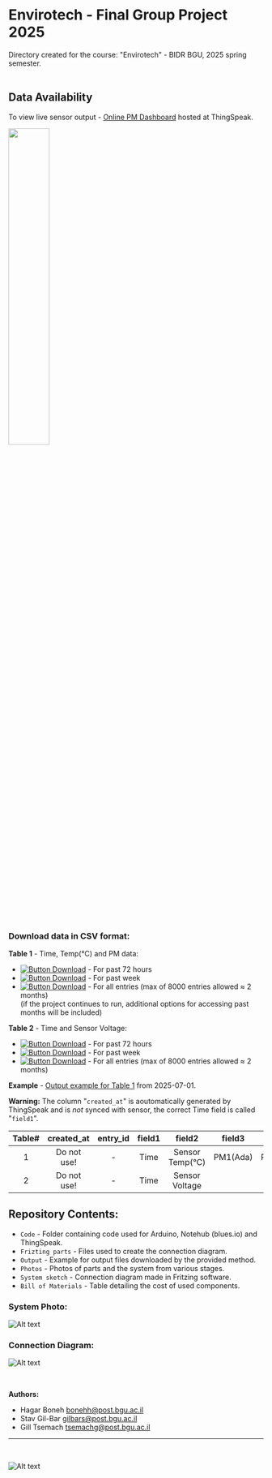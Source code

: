 # Envirotech - Final Group Project 2025

Directory created for the course: "Envirotech" - BIDR BGU, 2025 spring semester.<br>
<br>

## Data Availability
To view live sensor output - [Online PM Dashboard](https://thingspeak.mathworks.com/channels/2997781) hosted at ThingSpeak.<br>

<a href="https://thingspeak.mathworks.com/channels/2997781">
  <img src="Photos/ThingSpeak_demo.png" width=40% height=auto>
</a>

### Download data in CSV format:

**Table 1** - Time, Temp(°C) and PM data:

* [![Button Download]](https://api.thingspeak.com/channels/2997781/feeds.csv?days=3) - For past 72 hours 
* [![Button Download]](https://api.thingspeak.com/channels/2997781/feeds.csv?days=7) - For past week 
* [![Button Download]](https://api.thingspeak.com/channels/2997781/feeds.csv?results=8000) - For all entries (max of 8000 entries allowed ≈ 2 months)  <br> (if the project continues to run, additional options for accessing past months will be included)

**Table 2** - Time and Sensor Voltage:

* [![Button Download]](https://api.thingspeak.com/channels/2998453/feeds.csv?api_key=HX47E67RSDC3UU6Y&days=3) - For past 72 hours 
* [![Button Download]](https://api.thingspeak.com/channels/2998453/feeds.csv?api_key=HX47E67RSDC3UU6Y&days=7) - For past week 
* [![Button Download]](https://api.thingspeak.com/channels/2998453/feeds.csv?api_key=HX47E67RSDC3UU6Y&results=8000) - For all entries (max of 8000 entries allowed ≈ 2 months) 

**Example** - [Output example for Table 1](Output/feeds_Table1Example_2025-07-01.csv) from 2025-07-01.

**Warning:** The column "`created_at`" is aoutomatically generated by ThingSpeak and is *not* synced with sensor, the correct Time field is called "`field1`".

|Table#|created_at|entry_id|field1|field2|field3|field4|field5|field6|field7|field8
|:----:|:--------:|:------:|:----:|:----:|:----:|:----:|:----:|:----:|:----:|:----:
|1     |Do not use!|   -   |Time  |Sensor Temp(°C)|PM1(Ada)|PM2.5(Ada)|PM10(Ada)|PM1(Grove)|PM2.5(Grove)|PM10(Grove)
|2     |Do not use!|   -   |Time  |Sensor Voltage


## Repository Contents: 
* `Code` - Folder containing code used for Arduino, Notehub (blues.io) and ThingSpeak.
* `Frizting parts` - Files used to create the connection diagram.
* `Output` - Example for output files downloaded by the provided method.
* `Photos` - Photos of parts and the system from various stages.
* `System sketch` - Connection diagram made in Fritzing software.
* `Bill of Materials` - Table detailing the cost of used components.

### System Photo: 
![Alt text](Photos/System_Photo_2.jpg)

### Connection Diagram: 
![Alt text](System&#32;sketch/Connection_diagram.png)

<br>


**Authors:**

*  Hagar Boneh bonehh@post.bgu.ac.il
*  Stav Gil-Bar gilbars@post.bgu.ac.il
*  Gill Tsemach tsemachg@post.bgu.ac.il 


---
<br>

![Alt text](logo.png)


<!------------------------------------------------------------------------>
[Button Download]: https://img.shields.io/badge/%E2%86%93_Download-darkgreen

